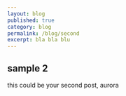 ```yaml
---
layout: blog
published: true
category: blog
permalink: /blog/second
excerpt: bla bla blu
---
```


## sample 2

this could be your second post, aurora
